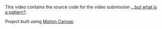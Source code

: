 This video contains the source code for the video submission [...but what is a pattern?](https://www.youtube.com/watch?v=14w8FyHVGzs).

Project built using [Motion Canvas](https://motioncanvas.io/).
